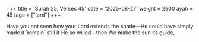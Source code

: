 +++
title = 'Surah 25, Verses 45'
date = '2025-08-27'
weight = 2900
ayah = 45
tags = ["lord"]
+++

Have you not seen how your Lord extends the shade—He could have simply made it ˹remain˺ still if He so willed—then We make the sun its guide,